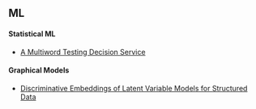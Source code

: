 ## ML

#### Statistical ML
- [A Multiword Testing Decision Service](http://arxiv.org/pdf/1606.03966v1.pdf)

#### Graphical Models
- [Discriminative Embeddings of Latent Variable Models for Structured Data](https://arxiv.org/pdf/1603.05629v3.pdf)
